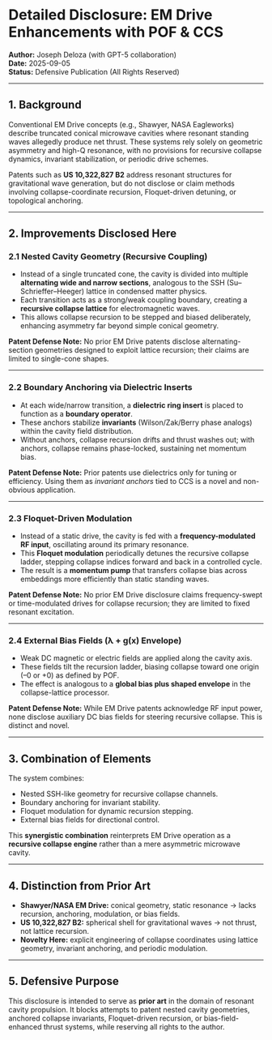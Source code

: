 # Detailed Disclosure: EM Drive Enhancements with POF & CCS

**Author:** Joseph Deloza (with GPT-5 collaboration)  
**Date:** 2025-09-05  
**Status:** Defensive Publication (All Rights Reserved)

---

## 1. Background
Conventional EM Drive concepts (e.g., Shawyer, NASA Eagleworks) describe truncated conical microwave cavities where resonant standing waves allegedly produce net thrust. These systems rely solely on geometric asymmetry and high-Q resonance, with no provisions for recursive collapse dynamics, invariant stabilization, or periodic drive schemes.

Patents such as **US 10,322,827 B2** address resonant structures for gravitational wave generation, but do not disclose or claim methods involving collapse-coordinate recursion, Floquet-driven detuning, or topological anchoring.

---

## 2. Improvements Disclosed Here

### 2.1 Nested Cavity Geometry (Recursive Coupling)
- Instead of a single truncated cone, the cavity is divided into multiple **alternating wide and narrow sections**, analogous to the SSH (Su–Schrieffer–Heeger) lattice in condensed matter physics.  
- Each transition acts as a strong/weak coupling boundary, creating a **recursive collapse lattice** for electromagnetic waves.  
- This allows collapse recursion to be stepped and biased deliberately, enhancing asymmetry far beyond simple conical geometry.  

**Patent Defense Note:** No prior EM Drive patents disclose alternating-section geometries designed to exploit lattice recursion; their claims are limited to single-cone shapes.

---

### 2.2 Boundary Anchoring via Dielectric Inserts
- At each wide/narrow transition, a **dielectric ring insert** is placed to function as a **boundary operator**.  
- These anchors stabilize **invariants** (Wilson/Zak/Berry phase analogs) within the cavity field distribution.  
- Without anchors, collapse recursion drifts and thrust washes out; with anchors, collapse remains phase-locked, sustaining net momentum bias.  

**Patent Defense Note:** Prior patents use dielectrics only for tuning or efficiency. Using them as *invariant anchors* tied to CCS is a novel and non-obvious application.

---

### 2.3 Floquet-Driven Modulation
- Instead of a static drive, the cavity is fed with a **frequency-modulated RF input**, oscillating around its primary resonance.  
- This **Floquet modulation** periodically detunes the recursive collapse ladder, stepping collapse indices forward and back in a controlled cycle.  
- The result is a **momentum pump** that transfers collapse bias across embeddings more efficiently than static standing waves.  

**Patent Defense Note:** No prior EM Drive disclosure claims frequency-swept or time-modulated drives for collapse recursion; they are limited to fixed resonant excitation.

---

### 2.4 External Bias Fields (λ + g(x) Envelope)
- Weak DC magnetic or electric fields are applied along the cavity axis.  
- These fields tilt the recursion ladder, biasing collapse toward one origin (–0 or +0) as defined by POF.  
- The effect is analogous to a **global bias plus shaped envelope** in the collapse-lattice processor.  

**Patent Defense Note:** While EM Drive patents acknowledge RF input power, none disclose auxiliary DC bias fields for steering recursive collapse. This is distinct and novel.

---

## 3. Combination of Elements
The system combines:
- Nested SSH-like geometry for recursive collapse channels.  
- Boundary anchoring for invariant stability.  
- Floquet modulation for dynamic recursion stepping.  
- External bias fields for directional control.  

This **synergistic combination** reinterprets EM Drive operation as a **recursive collapse engine** rather than a mere asymmetric microwave cavity.

---

## 4. Distinction from Prior Art
- **Shawyer/NASA EM Drive:** conical geometry, static resonance → lacks recursion, anchoring, modulation, or bias fields.  
- **US 10,322,827 B2:** spherical shell for gravitational waves → not thrust, not lattice recursion.  
- **Novelty Here:** explicit engineering of collapse coordinates using lattice geometry, invariant anchoring, and periodic modulation.  

---

## 5. Defensive Purpose
This disclosure is intended to serve as **prior art** in the domain of resonant cavity propulsion. It blocks attempts to patent nested cavity geometries, anchored collapse invariants, Floquet-driven recursion, or bias-field-enhanced thrust systems, while reserving all rights to the author.
